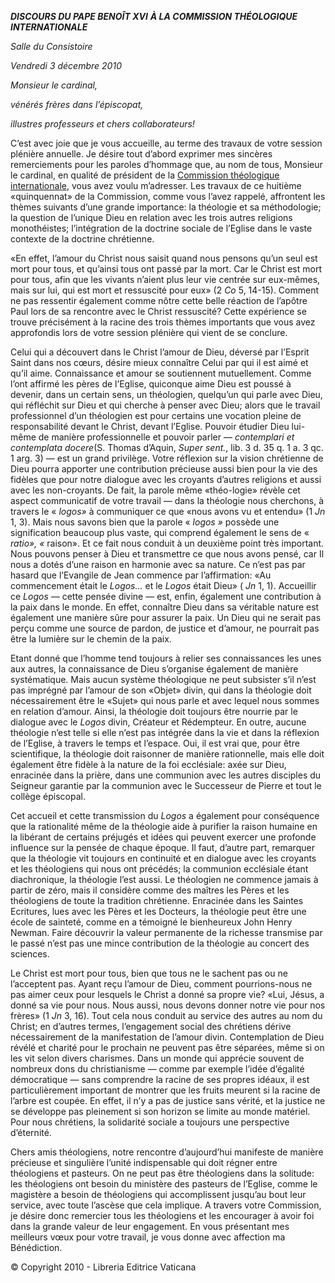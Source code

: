 ***DISCOURS DU PAPE BENOÎT XVI*** ***À LA COMMISSION THÉOLOGIQUE INTERNATIONALE***

*Salle du Consistoire*

*Vendredi 3 décembre* *2010*

*Monsieur le cardinal,*

*vénérés frères dans l’épiscopat,*

*illustres professeurs et chers collaborateurs!*

C’est avec joie que je vous accueille, au terme des travaux de votre session plénière annuelle. Je désire tout d’abord exprimer mes sincères remerciements pour les paroles d’hommage que, au nom de tous, Monsieur le cardinal, en qualité de président de la [Commission théologique internationale](http://www.vatican.va/roman_curia/congregations/cfaith/cti_index_fr.htm), vous avez voulu m’adresser. Les travaux de ce huitième «quinquennat» de la Commission, comme vous l’avez rappelé, affrontent les thèmes suivants d’une grande importance: la théologie et sa méthodologie; la question de l’unique Dieu en relation avec les trois autres religions monothéistes; l’intégration de la doctrine sociale de l’Eglise dans le vaste contexte de la doctrine chrétienne.

«En effet, l’amour du Christ nous saisit quand nous pensons qu’un seul est mort pour tous, et qu’ainsi tous ont passé par la mort. Car le Christ est mort pour tous, afin que les vivants n’aient plus leur vie centrée sur eux-mêmes, mais sur lui, qui est mort et ressuscité pour eux» (2 *Co* 5, 14-15). Comment ne pas ressentir également comme nôtre cette belle réaction de l’apôtre Paul lors de sa rencontre avec le Christ ressuscité? Cette expérience se trouve précisément à la racine des trois thèmes importants que vous avez approfondis lors de votre session plénière qui vient de se conclure.

Celui qui a découvert dans le Christ l’amour de Dieu, déversé par l’Esprit Saint dans nos cœurs, désire mieux connaître Celui par qui il est aimé et qu’il aime. Connaissance et amour se soutiennent mutuellement. Comme l’ont affirmé les pères de l’Eglise, quiconque aime Dieu est poussé à devenir, dans un certain sens, un théologien, quelqu’un qui parle avec Dieu, qui réfléchit sur Dieu et qui cherche à penser avec Dieu; alors que le travail professionnel d’un théologien est pour certains une vocation pleine de responsabilité devant le Christ, devant l’Eglise. Pouvoir étudier Dieu lui-même de manière professionnelle et pouvoir parler — *contemplari et contemplata docere*(S. Thomas d’Aquin, *Super sent.*, lib. 3 d. 35 q. 1 a. 3 qc. 1 arg. 3) — est un grand privilège. Votre réflexion sur la vision chrétienne de Dieu pourra apporter une contribution précieuse aussi bien pour la vie des fidèles que pour notre dialogue avec les croyants d’autres religions et aussi avec les non-croyants. De fait, la parole même «théo-logie» révèle cet aspect communicatif de votre travail — dans la théologie nous cherchons, à travers le « *logos»* à communiquer ce que «nous avons vu et entendu» (1 *Jn* 1, 3). Mais nous savons bien que la parole « *logos »* possède une signification beaucoup plus vaste, qui comprend également le sens de « *ratio», «* raison». Et ce fait nous conduit à un deuxième point très important. Nous pouvons penser à Dieu et transmettre ce que nous avons pensé, car Il nous a dotés d’une raison en harmonie avec sa nature. Ce n’est pas par hasard que l’Evangile de Jean commence par l’affirmation: «Au commencement était le *Logos...* et le *Logos* était Dieu» ( *Jn* 1, 1). Accueillir ce *Logos —* cette pensée divine — est, enfin, également une contribution à la paix dans le monde. En effet, connaître Dieu dans sa véritable nature est également une manière sûre pour assurer la paix. Un Dieu qui ne serait pas perçu comme une source de pardon, de justice et d’amour, ne pourrait pas être la lumière sur le chemin de la paix.

Etant donné que l’homme tend toujours à relier ses connaissances les unes aux autres, la connaissance de Dieu s’organise également de manière systématique. Mais aucun système théologique ne peut subsister s’il n’est pas imprégné par l’amour de son «Objet» divin, qui dans la théologie doit nécessairement être le «Sujet» qui nous parle et avec lequel nous sommes en relation d’amour. Ainsi, la théologie doit toujours être nourrie par le dialogue avec le *Logos* divin, Créateur et Rédempteur. En outre, aucune théologie n’est telle si elle n’est pas intégrée dans la vie et dans la réflexion de l’Eglise, à travers le temps et l’espace. Oui, il est vrai que, pour être scientifique, la théologie doit raisonner de manière rationnelle, mais elle doit également être fidèle à la nature de la foi ecclésiale: axée sur Dieu, enracinée dans la prière, dans une communion avec les autres disciples du Seigneur garantie par la communion avec le Successeur de Pierre et tout le collège épiscopal.

Cet accueil et cette transmission du *Logos* a également pour conséquence que la rationalité même de la théologie aide à purifier la raison humaine en la libérant de certains préjugés et idées qui peuvent exercer une profonde influence sur la pensée de chaque époque. Il faut, d’autre part, remarquer que la théologie vit toujours en continuité et en dialogue avec les croyants et les théologiens qui nous ont précédés; la communion ecclésiale étant diachronique, la théologie l’est aussi. Le théologien ne commence jamais à partir de zéro, mais il considère comme des maîtres les Pères et les théologiens de toute la tradition chrétienne. Enracinée dans les Saintes Ecritures, lues avec les Pères et les Docteurs, la théologie peut être une école de sainteté, comme en a témoigné le bienheureux John Henry Newman. Faire découvrir la valeur permanente de la richesse transmise par le passé n’est pas une mince contribution de la théologie au concert des sciences.

Le Christ est mort pour tous, bien que tous ne le sachent pas ou ne l’acceptent pas. Ayant reçu l’amour de Dieu, comment pourrions-nous ne pas aimer ceux pour lesquels le Christ a donné sa propre vie? «Lui, Jésus, a donné sa vie pour nous. Nous aussi, nous devons donner notre vie pour nos frères» (1 *Jn* 3, 16). Tout cela nous conduit au service des autres au nom du Christ; en d’autres termes, l’engagement social des chrétiens dérive nécessairement de la manifestation de l’amour divin. Contemplation de Dieu révélé et charité pour le prochain ne peuvent pas être séparées, même si on les vit selon divers charismes. Dans un monde qui apprécie souvent de nombreux dons du christianisme — comme par exemple l’idée d’égalité démocratique — sans comprendre la racine de ses propres idéaux, il est particulièrement important de montrer que les fruits meurent si la racine de l’arbre est coupée. En effet, il n’y a pas de justice sans vérité, et la justice ne se développe pas pleinement si son horizon se limite au monde matériel. Pour nous chrétiens, la solidarité sociale a toujours une perspective d’éternité.

Chers amis théologiens, notre rencontre d’aujourd’hui manifeste de manière précieuse et singulière l’unité indispensable qui doit régner entre théologiens et pasteurs. On ne peut pas être théologiens dans la solitude: les théologiens ont besoin du ministère des pasteurs de l’Eglise, comme le magistère a besoin de théologiens qui accomplissent jusqu’au bout leur service, avec toute l’ascèse que cela implique. A travers votre Commission, je désire donc remercier tous les théologiens et les encourager à avoir foi dans la grande valeur de leur engagement. En vous présentant mes meilleurs vœux pour votre travail, je vous donne avec affection ma Bénédiction.

© Copyright 2010 - Libreria Editrice Vaticana